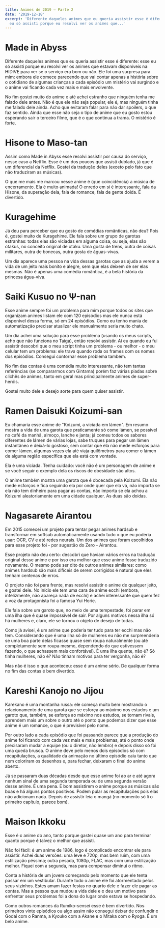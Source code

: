 ```yaml
---
title: Animes de 2019 ― Parte 2
date: '2019-12-18'
excerpt: 'Diferente daqueles animes que eu queria assistir esse é diferente: esse
  eu só assisti porque eu resolvi ver os animes que...'
---
```




# Made in Abyss

Diferente daqueles animes que eu queria assistir esse é diferente: esse eu só assisti porque eu resolvi ver os animes que estavam disponíveis na HIDIVE para ver se o serviço era bom ou não. Ele foi uma surpresa para mim: embora ele comece parecendo que vai contar apenas a história sobre o cotidiano de algumas crianças a cada episódio um mistério vai surgindo e o anime vai ficando cada vez mais e mais envolvente.

No fim gostei muito do anime e até achei estranho que ninguém tenha me falado dele antes. Não é que ele não seja popular, ele é, mas ninguém tinha me falado dele ainda. Acho que evitaram falar para não dar spoilers, o que faz sentido. Ainda que esse não seja o tipo de anime que eu gosto estou esperando sair o terceiro filme, que é o que continua a trama. O mistério é forte.

# Hisone to Maso-tan

Assim como Made in Abyss esse resolvi assistir por causa do serviço, nesse caso a Netflix. Esse é um dos poucos que assisti dublado, já que é um diferencial da Netflix. Gostei da tradução deles (exceto pelo fato que não traduziram as músicas).

O que me mais me marcou nesse anime é (que coincidência) a música de encerramento. Ela é muito animada! O enredo em si é interessante, fala da Hisone, da superação dela, fala de romance, fala de gente doida. É divertido.

# Kuragehime

Já deu para perceber que eu gosto de comédias românticas, não deu? Pois é, gostei muito de Kuragehime. Ele fala sobre um grupo de garotas estranhas: todas elas são viciadas em alguma coisa, ou seja, elas são otakus, no conceito original de otaku. Uma gosta de trens, outra de coisas militares, outra de bonecas, outra gosta de águas-vivas.

Um dia aparece uma pessoa na vida dessas garotas que as ajuda a verem a vida de um jeito mais bonito e alegre, sem que elas deixem de ser elas mesmas. Não é apenas uma comédia romântica, é a bela história da princesa água-viva.

# Saiki Kusuo no Ψ-nan

Esse anime sempre foi um problema para mim porque todos os sites que organizam animes listam ele com 120 episódios mas ele nunca está disponível dessa forma, só em 24 episódios. Como eu tenho mania de automatização precisar atualizar ele manualmente seria muito chato.

Um dia achei uma solução para esse problema (usando os meus scripts, acho que não funciona no Taiga), então resolvi assistir. Aí eu quando eu fui assistir descobri que o meu script tinha um problema - ou melhor - o meu celular tem um problema: ele trava quando roda os frames com os nomes dos episódios. Consegui contornar esse problema também.

No fim das contas é uma comédia muito interessante, não tem tantas referências (se compararmos com Gintama) porém faz várias piadas sobre clichês de animes, tanto em geral mas principalmente animes de super-heróis.

Gostei muito dele e desejo sorte para quem quiser assistir.

# Ramen Daisuki Koizumi-san

Eu chamaria esse anime de "Koizumi, a viciada em lámen". Em resumo mostra a vida de uma garota que praticamente só come lámen, se possível no café da manhã, almoço, lanche e janta; já comeu todos os sabores diferentes de lámen de várias lojas, sabe truques para pegar um lámen instantâneo e deixá-lo gostoso, sem contar que ela não mede esforços para comer lámen, algumas vezes ela até viaja quilômetros para comer o lámen de alguma região específica que ela está com vontade.

Ela é uma viciada. Tenha cuidado: você não é um personagem de anime e se você seguir o exemplo dela os riscos de obesidade são altos.

O anime também mostra uma garota que é obcecada pela Koizumi. Ela não mede esforços e fica seguindo ela por onde quer que ela vá, não importa se ela não tem dinheiro para pagar as contas, não importa se ela achou a Koizumi aleatoriamente em uma cidade qualquer. As duas são doidas.

# Nagasarete Airantou

Em 2015 comecei um projeto para tentar pegar animes hardsub e transformar em softsub automaticamente usando tudo o que eu poderia usar: OCR, CV e até redes neurais. Um dos animes que foram escolhidos para esse projeto foi - por sugestão do Zero - Airantou.

Esse projeto não deu certo: descobri que haviam vários erros na tradução original desse anime e por isso era melhor que esse anime fosse traduzido novamente. O mesmo pode ser dito de outros animes similares: como animes hardsub são mais difíceis de serem corrigidos é natural que eles tenham centenas de erros.

O projeto não foi para frente, mas resolvi assistir o anime de qualquer jeito, e gostei dele. No início ele tem uma cara de anime ecchi (embora, infelizmente, não apareça nada de ecchi) e achei interessante que quem fez a voz da protagonista foi a famosa Yui Horie.

Ele fala sobre um garoto que, no meio de uma tempestade, foi parar em uma ilha que é quase impossível de sair. Por alguns motivos nessa ilha só há mulheres e, claro, ele se tornou o objeto de desejo de todas.

Como já avisei, é um anime que poderia ter tudo para ter ecchi mas não tem. Considerando que é uma ilha só de mulheres eu não me surpreenderia se uma boa parte delas ficasse quase sem roupa naturalmente (ou até completamente sem roupa mesmo, dependendo do que estivessem fazendo, o que achassem mais confortável). É uma ilha quente, não é? Só tinha mulheres, não é? Não tinham motivos para ter vergonha, não é?

Mas não é isso o que aconteceu: esse é um anime sério. De qualquer forma no fim das contas é bem divertido.

# Kareshi Kanojo no Jijou

Karekano é uma montanha russa: ele começa muito bem mostrando o relacionamento de uma garota que se esforça ao máximo nos estudos e um garoto que, também, se esforça ao máximo nos estudos, se tornam rivais, aprendem mais um sobre o outro até o ponto que podemos dizer que esse anime é um romance, o que é previsível pelo nome.

Por outro lado a cada episódio que foi passando parece que a produção do anime foi ficando com cada vez mais e mais problemas, até o ponto onde precisaram mudar a equipe (ou o diretor, não lembro) e depois disso só foi uma queda brusca. O anime deve pelo menos dois episódios só com recapitulações, a qualidade da animação no último episódio caiu tanto que nem coloriram os desenhos e, para fechar, deixaram o final do anime aberto.

Já se passaram duas décadas desde que esse anime foi ao ar e até agora nenhum sinal de uma segunda temporada ou de uma segunda versão desse anime. É uma pena. É bom assistirem o anime porque as músicas são boas e há alguns pontos positivos. Podem pular as recapitulações pois elas não adicionam nada. Depois de assistir leia o mangá (no momento só li o primeiro capítulo, parece bom).

# Maison Ikkoku

Esse é o anime do ano, tanto porque gastei quase um ano para terminar quanto porque é talvez o melhor que assisti.

Não foi fácil: é um anime de 1986, logo é complicado encontrar ele para assistir. Achei duas versões: uma leve e 720p, mas bem ruim, com uma estilização péssima; outra pesada, 1080p, FLAC, mas com uma estilização melhor. Fiquei com a segunda, mas para compensar diminui o ritmo.

Conta a história de um jovem começando pelo momento que ele tenta passar em um vestibular. Durante todo o anime ele foi atormentado pelos seus vizinhos. Estes amam fazer festas no quarto dele e fazer ele pagar as contas. Mas a pessoa que mudou a vida dele e o deu um motivo para enfrentar seus problemas foi a dona do lugar onde estava se hospedando.

Como outros romances da Rumiko-sensei esse é bem divertido. Nos primeiros vinte episódios ou algo assim não consegui deixar de confundir o Godai com o Ranma, a Kyouko com a Akane e o Mitaka com o Ryoga. É um belo anime.